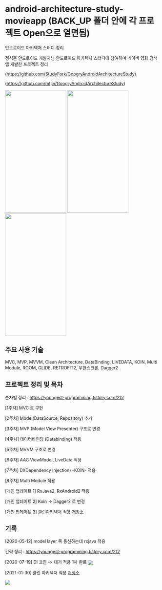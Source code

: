 # android-architecture-study-movieapp (BACK_UP 폴더 안에 각 프로젝트 Open으로 열면됨)
안드로이드 아키텍처 스터디 정리

정석준 안드로이드 개발자님 안드로이드 아키텍처 스터디에 참여하며 네이버 영화 검색 앱 개발한 프로젝트 정리

(https://github.com/StudyFork/GoogryAndroidArchitectureStudy)

(https://github.com/mtjin/GoogryAndroidArchitectureStudy)

<div>
<img src="https://user-images.githubusercontent.com/37071007/82137613-b5068680-9854-11ea-8008-e46d62c489bc.png"  height="400" width="200" >
<img src="https://user-images.githubusercontent.com/37071007/82137614-b8017700-9854-11ea-9d08-a8e2edd4b719.png"  height="400" width="200" >
<img src="https://user-images.githubusercontent.com/37071007/82137616-bb94fe00-9854-11ea-9b0c-66473a6f3851.png" height="400" width="200" >
</div>

## 주요 사용 기술
MVC, MVP, MVVM, Clean Architecture, DataBinding, LIVEDATA, KOIN, Multi Module, ROOM, GLIDE, RETROFIT2, 무한스크롤, Dagger2



## 프로젝트 정리 및 목차
순차별 정리 : https://youngest-programming.tistory.com/212


[1주차] MVC 로 구현

[2주차] Model(DataSource, Repository) 추가

[3주차] MVP (Model View Presenter) 구조로 변경

[4주차] 데이터바인딩 (Databinding) 적용

[5주차] MVVM 구조로 변경

[6주차] AAC ViewModel, LiveData 적용

[7주차] DI(Dependency Injection) -KOIN- 적용

[8주차] Multi Module 적용

[개인 업데이트 1] RxJava2, RxAndroid2 적용

[개인 업데이트 2] Koin -> Dagger2 로 변경 

[개인 업데이트 3] 클린아키텍처 적용 [저장소](https://github.com/mtjin/mtjin-android-clean-architecture-movieapp)



## 기록

[2020-05-12]
model layer 쪽 통신하는데 rxjava 적용 

간략 정리 : https://youngest-programming.tistory.com/212


  
  
[2020-07-19]
DI 코인 -> 대거 적용 1차 완료 
<img src="https://blog.kakaocdn.net/dn/vF8kY/btqHxbgrgFH/bBFaq7U1AwzintPTq42E3K/img.png" align="center" >
  
  
[2021-01-30]
클린 아키텍처 적용   [저장소](https://github.com/mtjin/mtjin-android-clean-architecture-movieapp)
<div>
<img src="https://user-images.githubusercontent.com/37071007/106156645-23159280-61c5-11eb-8add-14383e827487.png">
</div>
